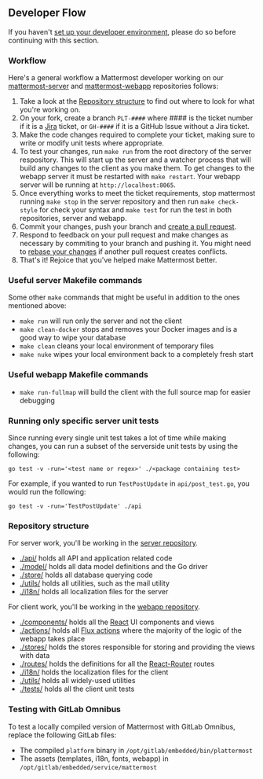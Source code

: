 Developer Flow
-----------------------------

If you haven't [set up your developer environment](https://docs.mattermost.com/developer/developer-setup.html), please do so before continuing with this section.

### Workflow ###

Here's a general workflow a Mattermost developer working on our [mattermost-server](https://github.com/mattermost/mattermost-server) and [mattermost-webapp](https://github.com/mattermost/mattermost-webapp) repositories follows:

1. Take a look at the [Repository structure](https://docs.mattermost.com/developer/developer-flow.html#repository-structure) to find out where to look for what you're working on.
2. On your fork, create a branch `PLT-####` where #### is the ticket number if it is a [Jira](https://mattermost.atlassian.net) ticket, or `GH-####` if it is a GitHub Issue without a Jira ticket.
3. Make the code changes required to complete your ticket, making sure to write or modify unit tests where appropriate.
4. To test your changes, run `make run` from the root directory of the server respository. This will start up the server and a watcher process that will build any changes to the client as you make them. To get changes to the webapp server it must be restarted with `make restart`. Your webapp server will be running at `http://localhost:8065`.
5. Once everything works to meet the ticket requirements, stop mattermost running `make stop` in the server repository and then run `make check-style` for check your syntax and `make test` for run the test in both repositories, server and webapp.
6. Commit your changes, push your branch and [create a pull request](https://docs.mattermost.com/developer/contribution-guide.html#preparing-a-pull-request).
7. Respond to feedback on your pull request and make changes as necessary by commiting to your branch and pushing it. You might need to [rebase your changes](https://git-scm.com/book/en/v2/Git-Branching-Rebasing) if another pull request creates conflicts.
8. That's it! Rejoice that you've helped make Mattermost better.

### Useful server Makefile commands ###

Some other `make` commands that might be useful in addition to the ones mentioned above:

* `make run` will run only the server and not the client
* `make clean-docker` stops and removes your Docker images and is a good way to wipe your database
* `make clean` cleans your local environment of temporary files
* `make nuke` wipes your local environment back to a completely fresh start

### Useful webapp Makefile commands ###

* `make run-fullmap` will build the client with the full source map for easier debugging

### Running only specific server unit tests ###

Since running every single unit test takes a lot of time while making changes, you can run a subset of the serverside unit tests by using the following:
```
go test -v -run='<test name or regex>' ./<package containing test>
```
For example, if you wanted to run `TestPostUpdate` in `api/post_test.go`, you would run the following:
```
go test -v -run='TestPostUpdate' ./api
```

### Repository structure ###

For server work, you'll be working in the [server repository](https://github.com/mattermost/mattermost-server).
 * [./api/](https://github.com/mattermost/mattermost-server/tree/master/api) holds all API and application related code
 * [./model/](https://github.com/mattermost/mattermost-server/tree/master/model) holds all data model definitions and the Go driver
 * [./store/](https://github.com/mattermost/mattermost-server/tree/master/store) holds all database querying code
 * [./utils/](https://github.com/mattermost/mattermost-server/tree/master/utils) holds all utilities, such as the mail utility
 * [./i18n/](https://github.com/mattermost/mattermost-server/tree/master/i18n) holds all localization files for the server

For client work, you'll be working in the [webapp repository](https://github.com/mattermost/mattermost-webapp).
 * [./components/](https://github.com/mattermost/mattermost-webapp/tree/master/components) holds all the [React](https://facebook.github.io/react/) UI components and views
 * [./actions/](https://github.com/mattermost/mattermost-webapp/tree/master/actions) holds all [Flux actions](https://facebook.github.io/flux/docs/in-depth-overview.html#content) where the majority of the logic of the webapp takes place
 * [./stores/](https://github.com/mattermost/mattermost-webapp/tree/master/stores) holds the stores responsible for storing and providing the views with data
 * [./routes/](https://github.com/mattermost/mattermost-webapp/tree/master/routes) holds the definitions for all the [React-Router](https://github.com/ReactTraining/react-router) routes
 * [./i18n/](https://github.com/mattermost/mattermost-webapp/tree/master/i18n) holds the localization files for the client
 * [./utils/](https://github.com/mattermost/mattermost-webapp/tree/master/utils) holds all widely-used utilities
 * [./tests/](https://github.com/mattermost/mattermost-webapp/tree/master/tests) holds all the client unit tests

### Testing with GitLab Omnibus ###

To test a locally compiled version of Mattermost with GitLab Omnibus, replace the following GitLab files:
 * The compiled `platform` binary in `/opt/gitlab/embedded/bin/plattermost`
 * The assets (templates, i18n, fonts, webapp) in `/opt/gitlab/embedded/service/mattermost`
